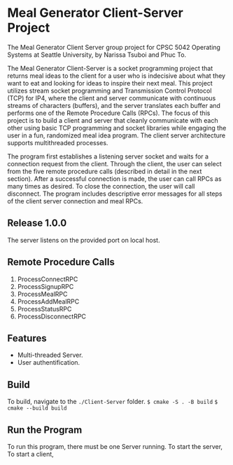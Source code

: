 # Meal Generator Client-Server Project
The Meal Generator Client Server group project for CPSC 5042 Operating Systems at Seattle University, by Narissa Tsuboi and Phuc To. 

The Meal Generator Client-Server is a socket programming project that returns meal ideas to the client for a user who is indecisive about what they want to eat and looking for ideas to inspire their next meal. This project utilizes stream socket programming and Transmission Control Protocol (TCP) for IP4, where the client and server communicate with continuous streams of characters (buffers), and the server translates each buffer and performs one of the Remote Procedure Calls (RPCs). The focus of this project is to build a client and server that cleanly communicate with each other using basic TCP programming and socket libraries while engaging the user in a fun, randomized meal idea program. The client server architecture supports multithreaded processes.

The program first establishes a listening server socket and waits for a connection request from the client. Through the client, the user can select from the five remote procedure calls (described in detail in the next section). After a successful connection is made, the user can call RPCs as many times as desired. To close the connection, the user will call disconnect. The program includes descriptive error messages for all steps of the client server connection and meal RPCs.

## Release 1.0.0
The server listens on the provided port on local host. 

## Remote Procedure Calls 
1. ProcessConnectRPC
2. ProcessSignupRPC
3. ProcessMealRPC
4. ProcessAddMealRPC
5. ProcessStatusRPC
6. ProcessDisconnectRPC

## Features
- Multi-threaded Server.
- User authentification.

## Build
To build, navigate to the `./Client-Server` folder. 
`$ cmake -S . -B build`
`$ cmake --build build`

## Run the Program
To run this program, there must be one Server running. 
To start the server, ` `
To start a client, ` `



